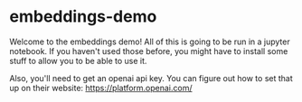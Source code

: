 # embeddings-demo

Welcome to the embeddings demo! All of this is going to be run in a jupyter notebook. If you haven't used those before, you might have to install some stuff to allow you to be able to use it. 

Also, you'll need to get an openai api key. You can figure out how to set that up on their website: https://platform.openai.com/

